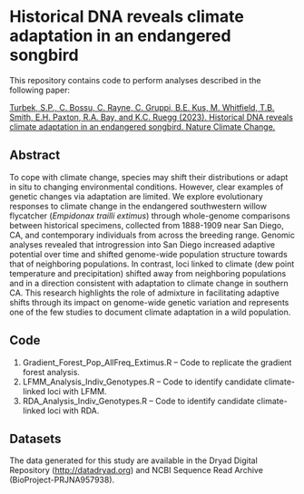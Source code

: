# Historical DNA reveals climate adaptation in an endangered songbird

This repository contains code to perform analyses described in the following paper:

[Turbek, S.P., C. Bossu, C. Rayne, C. Gruppi, B.E. Kus, M. Whitfield, T.B. Smith, E.H. Paxton, R.A. Bay, and K.C. Ruegg (2023). Historical DNA reveals climate adaptation in an endangered songbird. Nature Climate Change.](https://www.nature.com/articles/s41558-023-01696-3)

## Abstract

To cope with climate change, species may shift their distributions or adapt in situ to changing environmental conditions. However, clear examples of genetic changes via adaptation are limited. We explore evolutionary responses to climate change in the endangered southwestern willow flycatcher (*Empidonax trailli extimus*) through whole-genome comparisons between historical specimens, collected from 1888-1909 near San Diego, CA, and contemporary individuals from across the breeding range. Genomic analyses revealed that introgression into San Diego increased adaptive potential over time and shifted genome-wide population structure towards that of neighboring populations. In contrast, loci linked to climate (dew point temperature and precipitation) shifted away from neighboring populations and in a direction consistent with adaptation to climate change in southern CA. This research highlights the role of admixture in facilitating adaptive shifts through its impact on genome-wide genetic variation and represents one of the few studies to document climate adaptation in a wild population.

## Code

1) Gradient_Forest_Pop_AllFreq_Extimus.R – Code to replicate the gradient forest analysis.
2) LFMM_Analysis_Indiv_Genotypes.R – Code to identify candidate climate-linked loci with LFMM.
3) RDA_Analysis_Indiv_Genotypes.R – Code to identify candidate climate-linked loci with RDA.

## Datasets

The data generated for this study are available in the Dryad Digital Repository (http://datadryad.org) and NCBI Sequence Read Archive (BioProject-PRJNA957938).
